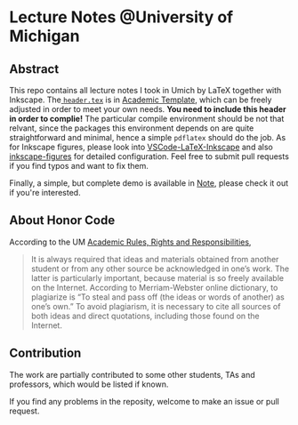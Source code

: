 # Lecture Notes @University of Michigan

## Abstract

This repo contains all lecture notes I took in Umich by LaTeX together with Inkscape. The[ `header.tex`](https://github.com/sleepymalc/Academic-Template/blob/main/Notes/header.tex) is in [Academic Template](https://github.com/sleepymalc/Academic-Template), which can be freely adjusted in order to meet your own needs. **You need to include this header in order to complie!** The particular compile environment should be not that relvant, since the packages this environment depends on are quite straightforward and minimal, hence a simple `pdflatex` should do the job. As for Inkscape figures, please look into [VSCode-LaTeX-Inkscape](https://github.com/sleepymalc/VSCode-LaTeX-Inkscape) and also [inkscape-figures](https://github.com/sleepymalc/inkscape-figures) for detailed configuration. Feel free to submit pull requests if you find typos and want to fix them. 

Finally, a simple, but complete demo is available in [Note](https://github.com/sleepymalc/Academic-Template/tree/main/Notes), please check it out if you're interested.

## About Honor Code

According to the UM [Academic Rules, Rights and Responsibilities](https://bulletin.engin.umich.edu/rules/),

> It is always required that ideas and materials obtained from another student or from any other source be acknowledged in one’s work. The latter is particularly important, because material is so freely available on the Internet. According to Merriam-Webster online dictionary, to plagiarize is “To steal and pass off (the ideas or words of another) as one’s own.” To avoid plagiarism, it is necessary to cite all sources of both ideas and direct quotations, including those found on the Internet.

## Contribution

The work are partially contributed to some other students, TAs and professors, which would be listed if known.

If you find any problems in the reposity, welcome to make an issue or pull request.

